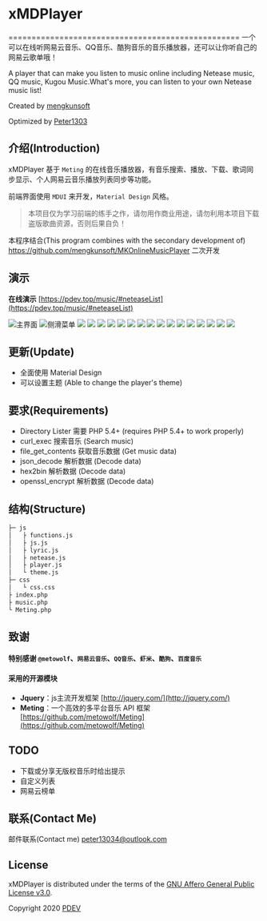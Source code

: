 # xMDPlayer
==================================================
一个可以在线听网易云音乐、QQ音乐、酷狗音乐的音乐播放器，还可以让你听自己的网易云歌单哦！

A player that can make you listen to music online including Netease music, QQ music, Kugou Music.What's more, you can listen to your own Netease music list!

Created by  [mengkunsoft](https://github.com/mengkunsoft/MKOnlineMusicPlayer)

Optimized by [Peter1303](https://pdev.top)

介绍(Introduction)
------------
xMDPlayer 基于 `Meting` 的在线音乐播放器，有音乐搜索、播放、下载、歌词同步显示、个人网易云音乐播放列表同步等功能。

前端界面使用 `MDUI` 来开发，`Material Design` 风格。

> 本项目仅为学习前端的练手之作，请勿用作商业用途，请勿利用本项目下载盗版歌曲资源，否则后果自负！

本程序结合(This program combines with the secondary development of) <https://github.com/mengkunsoft/MKOnlineMusicPlayer> 二次开发

演示
--------

**在线演示** [https://pdev.top/music/#neteaseList](https://pdev.top/music/#neteaseList)

![主界面](https://s1.ax1x.com/2020/08/10/aHumOs.png)
![侧滑菜单](https://s1.ax1x.com/2020/08/10/aHuumn.png)
![](https://s1.ax1x.com/2020/08/10/aHuMT0.png)
![](https://s1.ax1x.com/2020/08/10/aHuKwq.png)
![](https://s1.ax1x.com/2020/08/10/aHulkV.png)
![](https://s1.ax1x.com/2020/08/10/aHu1YT.png)
![](https://s1.ax1x.com/2020/08/10/aHua01.png)
![](https://s1.ax1x.com/2020/08/10/aHu3fU.png)
![](https://s1.ax1x.com/2020/08/10/aHuGpF.png)
![](https://s1.ax1x.com/2020/08/10/aHuY6J.png)
![](https://s1.ax1x.com/2020/08/10/aHuJl4.png)
![](https://s1.ax1x.com/2020/08/10/aHutX9.png)
![](https://s1.ax1x.com/2020/08/10/aHuUmR.png)
![](https://s1.ax1x.com/2020/08/10/aHuZlQ.png)
![](https://s1.ax1x.com/2020/08/10/aHueyj.png)
![](https://s1.ax1x.com/2020/08/10/aHuW7t.png)
![](https://s1.ax1x.com/2020/08/10/aHu4tf.png)
![](https://s1.ax1x.com/2020/08/10/aHuhAP.png)

更新(Update)
--------

  * 全面使用 Material Design
  * 可以设置主题 (Able to change the player's theme)
 
要求(Requirements)
------------

  * Directory Lister 需要 PHP 5.4+ (requires PHP 5.4+ to work properly)
  * curl_exec 搜索音乐 (Search music)
  * file_get_contents 获取音乐数据 (Get music data)
  * json_decode 解析数据 (Decode data)
  * hex2bin 解析数据 (Decode data)
  * openssl_encrypt 解析数据 (Decode data)
  
结构(Structure)
------------

``` bash
├─ js
│   ├ functions.js
│   ├ js.js
│   ├ lyric.js
│   ├ netease.js
│   ├ player.js
│   └ theme.js
├─ css
│   └ css.css
├ index.php
├ music.php
└ Meting.php
```

致谢
------------

#### 特别感谢 `@metowolf`、`网易云音乐`、`QQ音乐`、`虾米`、`酷狗`、`百度音乐`

#### 采用的开源模块
- **Jquery**：js主流开发框架 [http://jquery.com/](http://jquery.com/)
- **Meting**：一个高效的多平台音乐 API 框架 [https://github.com/metowolf/Meting](https://github.com/metowolf/Meting)

TODO
------------

  * 下载或分享无版权音乐时给出提示
  * 自定义列表
  * 网易云榜单

联系(Contact Me)
------------

邮件联系(Contact me) [peter13034@outlook.com](mailto:peter13034@outlook.com)

License
-------

xMDPlayer is distributed under the terms of the
[GNU Affero General Public License v3.0](https://github.com/Mrs4s/go-cqhttp/blob/master/LICENSE).

Copyright 2020 [PDEV](https://pdev.top/)
